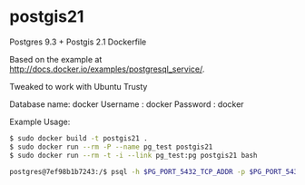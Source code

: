 postgis21
=========

Postgres 9.3 + Postgis 2.1 Dockerfile

Based on the example at http://docs.docker.io/examples/postgresql_service/.

Tweaked to work with Ubuntu Trusty

Database name: docker
Username     : docker
Password     : docker

Example Usage:

```bash
$ sudo docker build -t postgis21 .
$ sudo docker run --rm -P --name pg_test postgis21
$ sudo docker run --rm -t -i --link pg_test:pg postgis21 bash

postgres@7ef98b1b7243:/$ psql -h $PG_PORT_5432_TCP_ADDR -p $PG_PORT_5432_TCP_PORT -d docker -U docker --password
```

